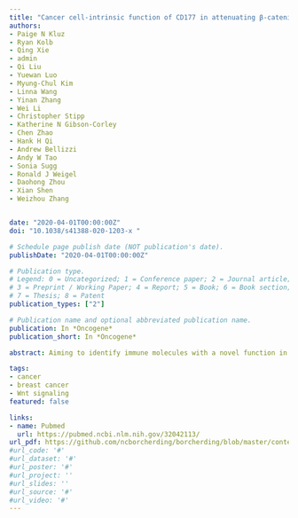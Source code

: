 ```yaml
---
title: "Cancer cell-intrinsic function of CD177 in attenuating β-catenin signaling"
authors:
- Paige N Kluz
- Ryan Kolb
- Qing Xie
- admin
- Qi Liu
- Yuewan Luo
- Myung-Chul Kim
- Linna Wang
- Yinan Zhang
- Wei Li
- Christopher Stipp
- Katherine N Gibson-Corley
- Chen Zhao
- Hank H Qi
- Andrew Bellizzi
- Andy W Tao
- Sonia Sugg
- Ronald J Weigel
- Daohong Zhou
- Xian Shen
- Weizhou Zhang


date: "2020-04-01T00:00:00Z"
doi: "10.1038/s41388-020-1203-x "

# Schedule page publish date (NOT publication's date).
publishDate: "2020-04-01T00:00:00Z"

# Publication type.
# Legend: 0 = Uncategorized; 1 = Conference paper; 2 = Journal article;
# 3 = Preprint / Working Paper; 4 = Report; 5 = Book; 6 = Book section;
# 7 = Thesis; 8 = Patent
publication_types: ["2"]

# Publication name and optional abbreviated publication name.
publication: In *Oncogene*
publication_short: In *Oncogene*

abstract: Aiming to identify immune molecules with a novel function in cancer pathogenesis, we found the cluster of differentiation 177 (CD177), a known neutrophil antigen, to be positively correlated with relapse-free, metastasis-free, or overall survival in breast cancer. In addition, CD177 expression is correlated with good prognosis in several other solid cancers including prostate, cervical, and lung. Focusing on breast cancer, we found that CD177 is expressed in normal breast epithelial cells and is significantly reduced in invasive cancers. Loss of CD177 leads to hyperproliferative mammary epithelium and contributes to breast cancer pathogenesis. Mechanistically, we found that CD177-deficiency is associated with an increase in β-catenin signaling. Here we identified CD177 as a novel regulator of mammary epithelial proliferation and breast cancer pathogenesis likely via the modulation of Wnt/β-catenin signaling pathway, a key signaling pathway involved in multiple cancer types. 

tags:
- cancer
- breast cancer
- Wnt signaling
featured: false

links:
- name: Pubmed
  url: https://pubmed.ncbi.nlm.nih.gov/32042113/
url_pdf: https://github.com/ncborcherding/borcherding/blob/master/content/publication/kluz2020cancer/kluz2020cancer.pdf
#url_code: '#'
#url_dataset: '#'
#url_poster: '#'
#url_project: ''
#url_slides: ''
#url_source: '#'
#url_video: '#'
---
```


